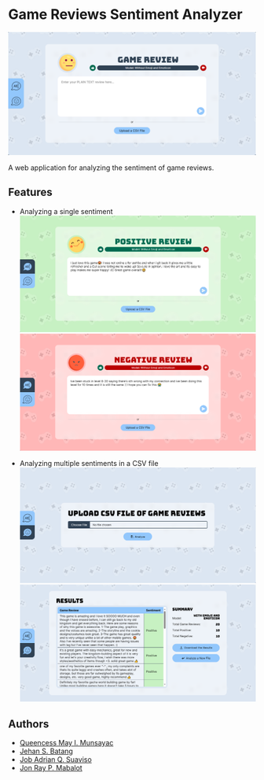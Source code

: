 
# Game Reviews Sentiment Analyzer
![Homepage](./thesis_app/static/thesis_app/images/homepage.png)

A web application for analyzing the sentiment of game reviews.


## Features

- Analyzing a single sentiment
  ![Single Game Review Positive Result](./thesis_app/static/thesis_app/images/single_pos.png)
  ![Single Game Review Negative Result](./thesis_app/static/thesis_app/images/single_neg.png)
  
- Analyzing multiple sentiments in a CSV file
  ![Upload CSV File](./thesis_app/static/thesis_app/images/upload.png)
  ![Multiple Game Reviews Results](./thesis_app/static/thesis_app/images/multi_results.png)

## Authors

- [Queencess May I. Munsayac](https://github.com/QueencessMay)
- [Jehan S. Batang](https://github.com/prince-bojji)
- [Job Adrian Q. Suaviso](https://github.com/jobadrian)
- [Jon Ray P. Mabalot](https://github.com/FiouReia)


